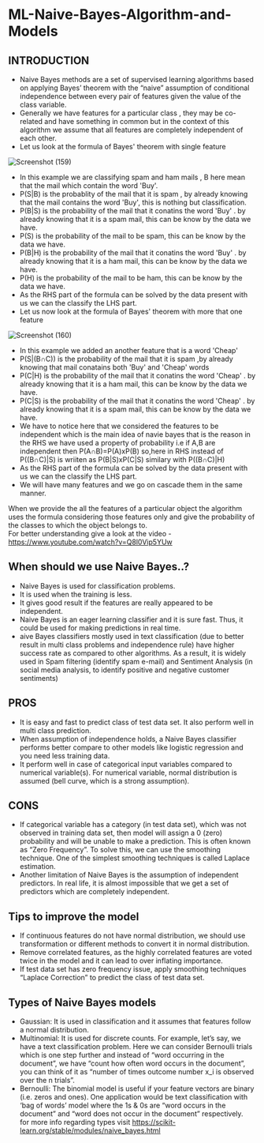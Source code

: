 # ML-Naive-Bayes-Algorithm-and-Models

## INTRODUCTION
- Naive Bayes methods are a set of supervised learning algorithms based on applying Bayes’ theorem with the “naive” assumption of conditional independence between every pair of features given the value of the class variable.
- Generally we have features for a particular class , they may be co-related and have something in common but in the context of this  algorithm we assume that all features are completely independent of each other.
- Let us look at the formula of Bayes' theorem with single feature

![Screenshot (159)](https://user-images.githubusercontent.com/72094895/124888810-13ac3800-dff4-11eb-90b2-e2aa3cdc4693.png)
- In this example we are classifying spam and ham mails , B here mean that the mail which contain the word 'Buy'.
- P(S|B) is the probablity of the mail that it is spam , by already knowing that the mail contains the word 'Buy', this is nothing but classification.
- P(B|S) is the probability of the mail that it conatins the word 'Buy' . by already knowing that it is a spam mail, this can be know by the data we have.
- P(S) is the probability of the mail to be spam, this can be know by the data we have.
- P(B|H) is the probability of the mail that it conatins the word 'Buy' . by already knowing that it is a ham mail, this can be know by the data we have.
- P(H) is the probability of the mail to be ham, this can be know by the data we have.
- As the RHS part of the formula can be solved by the data present with us we can the classify the LHS part.
- Let us now look at the formula of Bayes' theorem with more that one feature

![Screenshot (160)](https://user-images.githubusercontent.com/72094895/124890822-0c862980-dff6-11eb-8f90-0d12ad88a19e.png)
- In this example we added an another feature that is a word 'Cheap'
- P(S|(B∩C)) is the probability of the mail that it is spam ,by already knowing that mail conatains both 'Buy' and 'Cheap' words
- P(C|H) is the probability of the mail that it conatins the word 'Cheap' . by already knowing that it is a ham mail, this can be know by the data we have.
- P(C|S) is the probability of the mail that it conatins the word 'Cheap' . by already knowing that it is a spam mail, this can be know by the data we have.
- We have to notice here that we considered the features to be independent which is the main idea of navie bayes that is the reason in the RHS we have used a property of probability i.e if A,B are independent then P(A∩B)=P(A)xP(B) so,here in RHS instead of P((B∩C)|S) is wriiten as P(B|S)xP(C|S) similary with P((B∩C)|H)
- As the RHS part of the formula can be solved by the data present with us we can the classify the LHS part.
- We will have many features and we go on cascade them in the same manner.

When we provide the all the features  of a particular object the algorithm uses the formula considering those features only and give the probability of the classes to which the object belongs to.\
For better understanding give a look at the video - https://www.youtube.com/watch?v=Q8l0Vip5YUw

## When should we use Naive Bayes..?
- Naive Bayes is used for classification problems.
- It is used when the training is less.
- It gives good result if the features are really appeared to be independent.
- Naive Bayes is an eager learning classifier and it is sure fast. Thus, it could be used for making predictions in real time.
- aive Bayes classifiers mostly used in text classification (due to better result in multi class problems and independence rule) have higher success rate as compared to other algorithms. As a result, it is widely used in Spam filtering (identify spam e-mail) and Sentiment Analysis (in social media analysis, to identify positive and negative customer sentiments)

## PROS
- It is easy and fast to predict class of test data set. It also perform well in multi class prediction.
- When assumption of independence holds, a Naive Bayes classifier performs better compare to other models like logistic regression and you need less training data.
- It perform well in case of categorical input variables compared to numerical variable(s). For numerical variable, normal distribution is assumed (bell curve, which is a strong assumption).

## CONS
- If categorical variable has a category (in test data set), which was not observed in training data set, then model will assign a 0 (zero) probability and will be unable to make a prediction. This is often known as “Zero Frequency”. To solve this, we can use the smoothing technique. One of the simplest smoothing techniques is called Laplace estimation.
- Another limitation of Naive Bayes is the assumption of independent predictors. In real life, it is almost impossible that we get a set of predictors which are completely independent.

## Tips to improve the model
- If continuous features do not have normal distribution, we should use transformation or different methods to convert it in normal distribution.
- Remove correlated features, as the highly correlated features are voted twice in the model and it can lead to over inflating importance.
- If test data set has zero frequency issue, apply smoothing techniques “Laplace Correction” to predict the class of test data set.

## Types of Naive Bayes models
- Gaussian: It is used in classification and it assumes that features follow a normal distribution.
- Multinomial: It is used for discrete counts. For example, let’s say,  we have a text classification problem. Here we can consider Bernoulli trials which is one step further and instead of “word occurring in the document”, we have “count how often word occurs in the document”, you can think of it as “number of times outcome number x_i is observed over the n trials”.
- Bernoulli: The binomial model is useful if your feature vectors are binary (i.e. zeros and ones). One application would be text classification with ‘bag of words’ model where the 1s & 0s are “word occurs in the document” and “word does not occur in the document” respectively.\
for more info regarding types visit https://scikit-learn.org/stable/modules/naive_bayes.html


